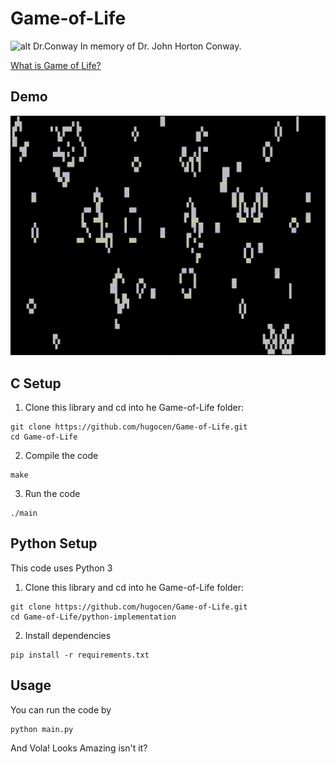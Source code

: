 # Game-of-Life
![alt Dr.Conway](assets/John_Conway.jpg?raw=true "Dr.Conway")
In memory of Dr. John Horton Conway.

[What is Game of Life?](https://en.wikipedia.org/wiki/Conway%27s_Game_of_Life)

## Demo
![alt Demo](assets/Demo-c.gif?raw=true  "Demo")


## C Setup
1. Clone this library and cd into he Game-of-Life folder:
```
git clone https://github.com/hugocen/Game-of-Life.git
cd Game-of-Life
```

2. Compile the code
```
make
```

3. Run the code
```
./main
```

## Python Setup
This code uses Python 3
1. Clone this library and cd into he Game-of-Life folder:
```
git clone https://github.com/hugocen/Game-of-Life.git
cd Game-of-Life/python-implementation
```
2. Install dependencies
```
pip install -r requirements.txt
```

## Usage
You can run the code by
```
python main.py
```

And Vola! Looks Amazing isn't it?

